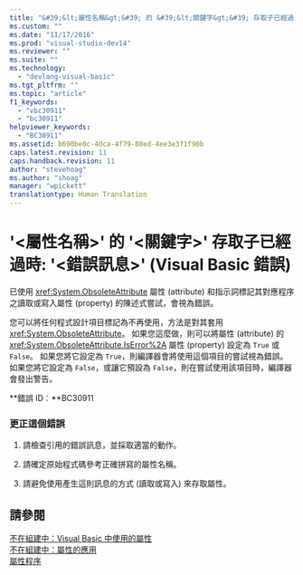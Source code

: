 ```yaml
---
title: "&#39;&lt;屬性名稱&gt;&#39; 的 &#39;&lt;關鍵字&gt;&#39; 存取子已經過時: &#39;&lt;錯誤訊息&gt;&#39; (Visual Basic 錯誤) | Microsoft Docs"
ms.custom: ""
ms.date: "11/17/2016"
ms.prod: "visual-studio-dev14"
ms.reviewer: ""
ms.suite: ""
ms.technology: 
  - "devlang-visual-basic"
ms.tgt_pltfrm: ""
ms.topic: "article"
f1_keywords: 
  - "vbc30911"
  - "bc30911"
helpviewer_keywords: 
  - "BC30911"
ms.assetid: b690be0c-4dca-4f79-88ed-4ee3e3f1f90b
caps.latest.revision: 11
caps.handback.revision: 11
author: "stevehoag"
ms.author: "shoag"
manager: "wpickett"
translationtype: Human Translation
---
```

# &#39;&lt;屬性名稱&gt;&#39; 的 &#39;&lt;關鍵字&gt;&#39; 存取子已經過時: &#39;&lt;錯誤訊息&gt;&#39; (Visual Basic 錯誤)
已使用 <xref:System.ObsoleteAttribute> 屬性 \(attribute\) 和指示詞標記其對應程序之讀取或寫入屬性 \(property\) 的陳述式嘗試，會視為錯誤。  
  
 您可以將任何程式設計項目標記為不再使用，方法是對其套用 <xref:System.ObsoleteAttribute>。 如果您這麼做，則可以將屬性 \(attribute\) 的 <xref:System.ObsoleteAttribute.IsError%2A> 屬性 \(property\) 設定為 `True` 或 `False`。 如果您將它設定為 `True`，則編譯器會將使用這個項目的嘗試視為錯誤。 如果您將它設定為 `False`，或讓它預設為 `False`，則在嘗試使用該項目時，編譯器會發出警告。  
  
 **錯誤 ID︰**BC30911  
  
### 更正這個錯誤  
  
1.  請檢查引用的錯誤訊息，並採取適當的動作。  
  
2.  請確定原始程式碼參考正確拼寫的屬性名稱。  
  
3.  請避免使用產生這則訊息的方式 \(讀取或寫入\) 來存取屬性。  
  
## 請參閱  
 [不在組建中：Visual Basic 中使用的屬性](http://msdn.microsoft.com/zh-tw/22231318-8a40-49af-9245-e0aab723563b)   
 [不在組建中：屬性的應用](http://msdn.microsoft.com/zh-tw/2b1703ed-4437-49b3-bc0b-568094324f47)   
 [屬性程序](../../visual-basic/programming-guide/language-features/procedures/property-procedures.md)
